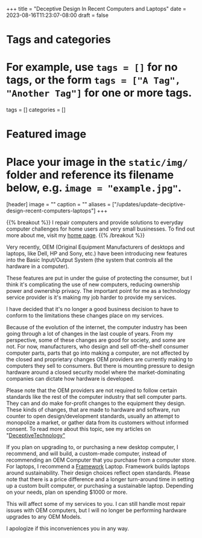 +++
title = "Deceptive Design In Recent Computers and Laptops"
date = 2023-08-16T11:23:07-08:00
draft = false
# Tags and categories
# For example, use `tags = []` for no tags, or the form `tags = ["A Tag", "Another Tag"]` for one or more tags.
tags = []
categories = []

# Featured image
# Place your image in the `static/img/` folder and reference its filename below, e.g. `image = "example.jpg"`.
[header]
image = ""
caption = ""
aliases = ["/updates/update-deciptive-design-recent-computers-laptops"]
+++

{{% breakout %}}
I repair computers and provide solutions to everyday computer challenges for home users and very small businesses. To find out more about me, visit my [home page](https://scottrlarson.com). 
{{% /breakout %}}

Very recently, OEM (Original Equipment Manufacturers of desktops and laptops, like Dell, HP and Sony, etc.) have been introducing new features into the Basic Input/Output System (the system that controls all the hardware in a computer).

These features are put in under the guise of protecting the consumer, but I think it's complicating the use of new computers, reducing ownership power and ownership privacy. The important point for me as a technology service provider is it's making my job harder to provide my services.

I have decided that it's no longer a good business decision to have to conform to the limitations these changes place on my services.

Because of the evolution of the internet, the computer industry has been going through a lot of changes in the last couple of years. From my perspective, some of these changes are good for society, and some are not. For now, manufacturers, who design and sell off-the-shelf consumer computer parts, parts that go into making a computer, are not affected by the closed and proprietary changes OEM providers are currently making to computers they sell to consumers. But there is mounting pressure to design hardware around a closed security model where the market-dominating companies can dictate how hardware is developed.

Please note that the OEM providers are not required to follow certain standards like the rest of the computer industry that sell computer parts. They can and do make for-profit changes to the equipment they design. These kinds of changes, that are made to hardware and software, run counter to open design/development standards, usually an attempt to monopolize a market, or gather data from its customers without informed consent. To read more about this topic, see my articles on "<a href="https://www.scottrlarson.com/categories/deceptivetechnology/">DeceptiveTechnology"</a>

If you plan on upgrading to, or purchasing a new desktop computer, I recommend, and will build, a custom-made computer, instead of recommending an OEM Computer that you purchase from a computer store. For laptops, I recommend a [Framework](https://frame.work/) Laptop. Framework builds laptops around sustainability. Their design choices reflect open standards. Please note that there is a price difference and a longer turn-around time in setting up a custom built computer, or purchasing a sustainable laptop. Depending on your needs, plan on spending $1000 or more.

This will affect some of my services to you. I can still handle most repair issues with OEM computers, but I will no longer be performing hardware upgrades to any OEM Models.

I apologize if this inconveniences you in any way.
